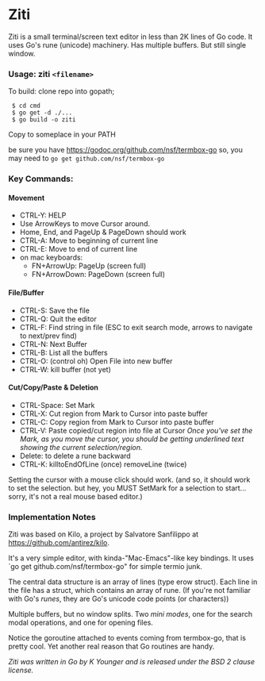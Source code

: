 # Ziti


Ziti is a small terminal/screen text editor in less than 2K lines of Go code. It uses Go's rune (unicode) machinery. Has multiple buffers. But still single window. 

### Usage: ziti `<filename>`

To build: clone repo into gopath;
 ```
  $ cd cmd
  $ go get -d ./...
  $ go build -o ziti
 ```

 Copy to someplace in your PATH

be sure you have https://godoc.org/github.com/nsf/termbox-go
so, you may need to `go get github.com/nsf/termbox-go`

### Key Commands:

#### Movement
* CTRL-Y: HELP
* Use ArrowKeys to move Cursor around.
* Home, End, and PageUp & PageDown should work
* CTRL-A: Move to beginning of current line
* CTRL-E: Move to end of current line
* on mac keyboards:
  * FN+ArrowUp: PageUp (screen full)
  * FN+ArrowDown: PageDown (screen full)

#### File/Buffer 
* CTRL-S: Save the file
* CTRL-Q: Quit the editor
* CTRL-F: Find string in file 
	(ESC to exit search mode, arrows to navigate to next/prev find)
* CTRL-N: Next Buffer
* CTRL-B: List all the buffers
* CTRL-O: (control oh) Open File into new buffer
* CTRL-W: kill buffer (not yet)

#### Cut/Copy/Paste & Deletion
* CTRL-Space: Set Mark
* CTRL-X: Cut region from Mark to Cursor into paste buffer
* CTRL-C: Copy region from Mark to Cursor into paste buffer
* CTRL-V: Paste copied/cut region into file at Cursor
_Once you've set the Mark, as you move the cursor,
you should be getting underlined text showing the current
selection/region._
* Delete: to delete a rune backward
* CTRL-K: killtoEndOfLine (once) removeLine (twice)


Setting the cursor with a mouse click should work. (and so,
it should work to set the selection. but hey, you MUST SetMark
for a selection to start... sorry, it's not a real mouse based editor.)
    
### Implementation Notes
Ziti was based on Kilo, a project by Salvatore Sanfilippo <antirez at gmail dot com> at  https://github.com/antirez/kilo.

It's a very simple editor, with kinda-"Mac-Emacs"-like key bindings. It uses `go get github.com/nsf/termbox-go" for simple termio junk.

The central data structure is an array of lines (type erow struct). Each line in the file has a struct, which contains an array of rune. (If you're not familiar with Go's _runes_, they are Go's unicode code points (or characters))

Multiple buffers, but no window splits. Two _mini modes_,  one for the search modal operations, and
one for opening files.

Notice the goroutine attached to events coming from termbox-go, that is pretty cool. Yet another real reason that Go routines are handy.

_Ziti was written in Go by K Younger and is released
under the BSD 2 clause license._
